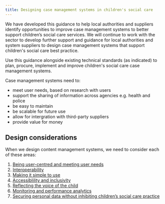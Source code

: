 ```yaml
---
title: Designing case management systems in children's social care
---
```


We have developed this guidance to help local authorities and suppliers identify opportunities to improve case management systems to better support children’s social care services. We will continue to work with the sector to develop further support and guidance for local authorities and system suppliers to design case management systems that support children's social care best practice. 

Use this guidance alongside existing technical standards (as indicated) to plan, procure, implement and improve children's social care case management systems.

Case management systems need to:

* meet user needs, based on research with users
* support the sharing of information across agencies e.g. health and police 
* be easy to maintain
* be scalable for future use
* allow for intergration with third-party suppliers
* provide value for money

## Design considerations

When we design content management systems, we need to consider each of these areas:

1. [Being user-centred and meeting user needs](/principle-1)
2. [Interoperability](/principle-2)
3. [Making it simple to use](/principle-3)
4. [Accessiblility and inclusivity](/principle-4)
5. [Reflecting the voice of the child](/principle-5)
6. [Monitoring and performance analytics](principle-6)
7. [Securing personal data without inhibiting children’s social care practice](principle-7)
